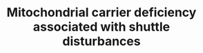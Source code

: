 ---
annotations:
- id: PW:0000605
  parent: disease pathway
  type: Pathway Ontology
  value: cancer pathway
- id: DOID:9252
  parent: genetic disease
  type: Disease Ontology
  value: amino acid metabolic disorder
- id: PW:0000011
  parent: classic metabolic pathway
  type: Pathway Ontology
  value: amino acid metabolic pathway
- id: PW:0000013
  parent: disease pathway
  type: Pathway Ontology
  value: disease pathway
- id: DOID:1612
  parent: disease of cellular proliferation
  type: Disease Ontology
  value: breast cancer
- id: PW:0001084
  parent: classic metabolic pathway
  type: Pathway Ontology
  value: serine metabolic pathway
- id: DOID:0060081
  parent: disease of cellular proliferation
  type: Disease Ontology
  value: triple-receptor negative breast cancer
- id: PW:0000440
  parent: classic metabolic pathway
  type: Pathway Ontology
  value: glycine metabolic pathway
- id: PW:0001086
  parent: classic metabolic pathway
  type: Pathway Ontology
  value: glutamine metabolic pathway
authors:
- Daanvanbeek
- Egonw
- Eweitz
- DeSl
citedin: ''
communities:
- MetaKids
description: Amino acid metabolism in triple-negative breast cancer cells. The glutamine,
  serine and glycine metabolic pathways are significantly upregulated. The upregulated
  expression of key genes within the glutamine, serine and glycine metabolic pathways
  have also been observed in triple-negative breast cancer cells. Associated to the
  main shuttles described in figure 43.2 in the second edition of "Physician’s Guide
  to the Diagnosis, Treatment, and Follow-Up of Inherited Metabolic Diseases" by Blau
  et al.
last-edited: 2025-07-09
ndex: null
organisms:
- Homo sapiens
redirect_from:
- /index.php/Pathway:WP5507
- /instance/WP5507
- /instance/WP5507_r139859
revision: r139859
schema-jsonld:
- '@context': https://schema.org/
  '@id': https://wikipathways.github.io/pathways/WP5507.html
  '@type': Dataset
  creator:
    '@type': Organization
    name: WikiPathways
  description: Amino acid metabolism in triple-negative breast cancer cells. The glutamine,
    serine and glycine metabolic pathways are significantly upregulated. The upregulated
    expression of key genes within the glutamine, serine and glycine metabolic pathways
    have also been observed in triple-negative breast cancer cells. Associated to
    the main shuttles described in figure 43.2 in the second edition of "Physician’s
    Guide to the Diagnosis, Treatment, and Follow-Up of Inherited Metabolic Diseases"
    by Blau et al.
  keywords:
  - 2-oxoglutarate
  - Aspartate
  - GLUD1
  - GOT2
  - Glutamate
  - H+
  - Oxaloacetate
  - SLC25A12
  - SLC25A13
  - SLC25A22
  license: CC0
  name: Mitochondrial carrier deficiency associated with shuttle disturbances
seo: CreativeWork
title: Mitochondrial carrier deficiency associated with shuttle disturbances
wpid: WP5507
---